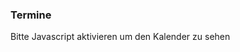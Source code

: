 ### Termine
<div id="drcal" class="table-responsive"></div>
<noscript>Bitte Javascript aktivieren um den Kalender zu sehen</noscript>

